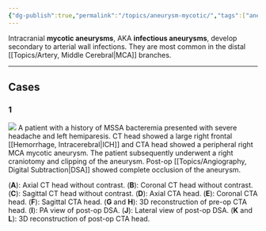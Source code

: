 ```yaml
---
{"dg-publish":true,"permalink":"/topics/aneurysm-mycotic/","tags":["aneurysm"],"created":"2023-12-23T14:19:50.000-08:00","updated":"2023-12-23T23:00:08.394-08:00"}
---
```



Intracranial **mycotic aneurysms**, AKA **infectious aneurysms**, develop secondary to arterial wall infections. They are most common in the distal [[Topics/Artery, Middle Cerebral\|MCA]] branches.

---

## Cases

### 1

![](https://i.imgur.com/Yc9ElJG.jpg)
A patient with a history of MSSA bacteremia presented with severe headache and left hemiparesis. CT head showed a large right frontal [[Hemorrhage, Intracerebral\|ICH]] and CTA head showed a peripheral right MCA mycotic aneurysm. The patient subsequently underwent a right craniotomy and clipping of the aneurysm. Post-op [[Topics/Angiography, Digital Subtraction\|DSA]] showed complete occlusion of the aneurysm.

(**A**): Axial CT head without contrast.
(**B**): Coronal CT head without contrast.
(**C**): Sagittal CT head without contrast.
(**D**): Axial CTA head.
(**E**): Coronal CTA head.
(**F**): Sagittal CTA head.
(**G** and **H**): 3D reconstruction of pre-op CTA head.
(**I**): PA view of post-op DSA.
(**J**): Lateral view of post-op DSA.
(**K** and **L**): 3D reconstruction of post-op CTA head.
